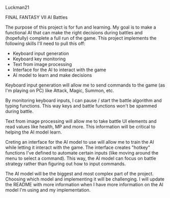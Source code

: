 Luckman21

FINAL FANTASY VII AI Battles

The purpose of this project is for fun and learning.  My goal is to make a functional AI that can make the right decisions during
battles and (hopefully) complete a full run of the game.  This project implements the following skills I'll need to pull this off:

- Keyboard input generation
- Keyboard key monitoring
- Text from image processing
- Interface for the AI to interact with the game
- AI model to learn and make decisions

Keyboard input generation will allow me to send commands to the game (as I'm playing on PC) like Attack, Magic, Summon, etc.

By monitoring keyboard inputs, I can pause / start the battle algorithm and typing functions.  This way keys and battle functions 
won't be spammed during battle.  

Text from image processing will allow me to take battle UI elements and read values like health, MP and more.  This information
will be critical to helping the AI model learn.

Creting an interface for the AI model to use will allow me to train the AI while letting it interact with the game. 
The interface creates "hotkey" functions I've defined to automate certain inputs (like moving around the menu to select a command).
This way, the AI model can focus on battle strategy rather than figuring out how to input commands.

The AI model will be the biggest and most complex part of the project.  Choosing which model and implementing it will be challenging.
I will update the README with more information when I have more information on the AI model I'm using and my implementation.